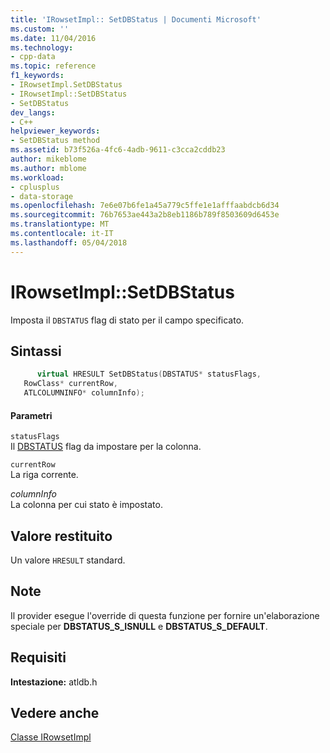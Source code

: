 ```yaml
---
title: 'IRowsetImpl:: SetDBStatus | Documenti Microsoft'
ms.custom: ''
ms.date: 11/04/2016
ms.technology:
- cpp-data
ms.topic: reference
f1_keywords:
- IRowsetImpl.SetDBStatus
- IRowsetImpl::SetDBStatus
- SetDBStatus
dev_langs:
- C++
helpviewer_keywords:
- SetDBStatus method
ms.assetid: b73f526a-4fc6-4adb-9611-c3cca2cddb23
author: mikeblome
ms.author: mblome
ms.workload:
- cplusplus
- data-storage
ms.openlocfilehash: 7e6e07b6fe1a45a779c5ffe1e1afffaabdcb6d34
ms.sourcegitcommit: 76b7653ae443a2b8eb1186b789f8503609d6453e
ms.translationtype: MT
ms.contentlocale: it-IT
ms.lasthandoff: 05/04/2018
---
```

# <a name="irowsetimplsetdbstatus"></a>IRowsetImpl::SetDBStatus
Imposta il `DBSTATUS` flag di stato per il campo specificato.  
  
## <a name="syntax"></a>Sintassi  
  
```cpp
      virtual HRESULT SetDBStatus(DBSTATUS* statusFlags,  
   RowClass* currentRow,  
   ATLCOLUMNINFO* columnInfo);  
```  
  
#### <a name="parameters"></a>Parametri  
 `statusFlags`  
 Il [DBSTATUS](https://msdn.microsoft.com/en-us/library/ms722617.aspx) flag da impostare per la colonna.  
  
 `currentRow`  
 La riga corrente.  
  
 *columnInfo*  
 La colonna per cui stato è impostato.  
  
## <a name="return-value"></a>Valore restituito  
 Un valore `HRESULT` standard.  
  
## <a name="remarks"></a>Note  
 Il provider esegue l'override di questa funzione per fornire un'elaborazione speciale per **DBSTATUS_S_ISNULL** e **DBSTATUS_S_DEFAULT**.  
  
## <a name="requirements"></a>Requisiti  
 **Intestazione:** atldb.h  
  
## <a name="see-also"></a>Vedere anche  
 [Classe IRowsetImpl](../../data/oledb/irowsetimpl-class.md)